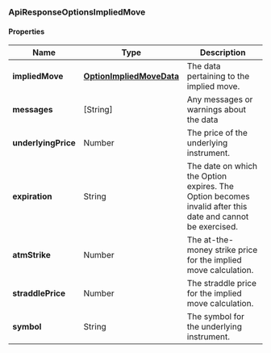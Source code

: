 
[//]: # (CLASS:ApiResponseOptionsImpliedMove)

[//]: # (KIND:object)

### ApiResponseOptionsImpliedMove

#### Properties

[//]: # (START_DEFINITION)

Name | Type | Description
------------ | ------------- | -------------
**impliedMove** | [**OptionImpliedMoveData**](OptionImpliedMoveData.md) | The data pertaining to the implied move. &nbsp;
**messages** | [String] | Any messages or warnings about the data &nbsp;
**underlyingPrice** | Number | The price of the underlying instrument. &nbsp;
**expiration** | String | The date on which the Option expires. The Option becomes invalid after this date and cannot be exercised. &nbsp;
**atmStrike** | Number | The at-the-money strike price for the implied move calculation. &nbsp;
**straddlePrice** | Number | The straddle price for the implied move calculation. &nbsp;
**symbol** | String | The symbol for the underlying instrument. &nbsp;

[//]: # (END_DEFINITION)


[//]: # (CONTAINED_CLASS:OptionImpliedMoveData)






